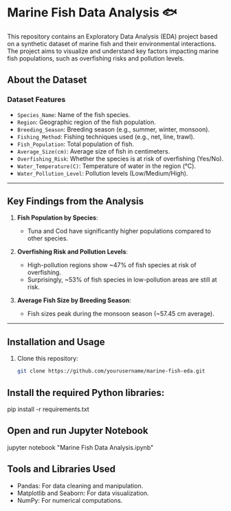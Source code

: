 # Marine Fish Data Analysis 🐟

This repository contains an Exploratory Data Analysis (EDA) project based on a synthetic dataset of marine fish and their environmental interactions. The project aims to visualize and understand key factors impacting marine fish populations, such as overfishing risks and pollution levels.

## About the Dataset

### **Dataset Features**
- `Species_Name`: Name of the fish species.
- `Region`: Geographic region of the fish population.
- `Breeding_Season`: Breeding season (e.g., summer, winter, monsoon).
- `Fishing_Method`: Fishing techniques used (e.g., net, line, trawl).
- `Fish_Population`: Total population of fish.
- `Average_Size(cm)`: Average size of fish in centimeters.
- `Overfishing_Risk`: Whether the species is at risk of overfishing (Yes/No).
- `Water_Temperature(C)`: Temperature of water in the region (°C).
- `Water_Pollution_Level`: Pollution levels (Low/Medium/High).

---

## Key Findings from the Analysis

1. **Fish Population by Species**:
   - Tuna and Cod have significantly higher populations compared to other species.

2. **Overfishing Risk and Pollution Levels**:
   - High-pollution regions show ~47% of fish species at risk of overfishing.
   - Surprisingly, ~53% of fish species in low-pollution areas are still at risk.

3. **Average Fish Size by Breeding Season**:
   - Fish sizes peak during the monsoon season (~57.45 cm average).

---

## Installation and Usage

1. Clone this repository:
   ```bash
   git clone https://github.com/yourusername/marine-fish-eda.git
   
## Install the required Python libraries:
   pip install -r requirements.txt
## Open and run Jupyter Notebook
   jupyter notebook "Marine Fish Data Analysis.ipynb"
   
## Tools and Libraries Used
- Pandas: For data cleaning and manipulation.
- Matplotlib and Seaborn: For data visualization.
- NumPy: For numerical computations.


